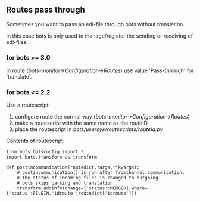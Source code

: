 ## Routes pass through

Sometimes you want to pass an edi-file through bots without translation.

In this case bots is only used to manage/register the sending or
receiving of edi-files.


### for bots \>= 3.0

In route (*bots-monitor-\>Configuration-\>Routes*) use value
'Pass-through' for 'translate'.


### for bots \<= 2.2

Use a routescript:

1.  configure route the normal way
    (*bots-monitor-\>Configuration-\>Routes*)
2.  make a routescript with the same name as the routeID
3.  place the routescript in *bots/usersys/routescripts/routeid.py*

Contents of routescript:

    from bots.botsconfig import *
    import bots.transform as transform

    def postincommunication(routedict,*args,**kwargs): 
        # postincommunication() is run after fromchannel communication.
        # the status of incoming files is changed to outgoing. 
        # bots skips parsing and translation.
        transform.addinfo(change={'status':MERGED},where={'status':FILEIN,'idroute':routedict['idroute']})
